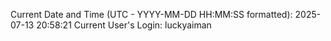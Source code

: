 Current Date and Time (UTC - YYYY-MM-DD HH:MM:SS formatted): 2025-07-13 20:58:21
Current User's Login: luckyaiman
